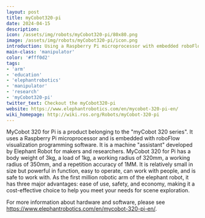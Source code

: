 ```yaml
---
layout: post
title: myCobot320-pi
date: 2024-04-15
description:
icon: /assets/img/robots/myCobot320-pi/80x80.png
image: /assets/img/robots/myCobot320-pi/icon.png
introduction: Using a Raspberry Pi microprocessor with embedded roboFlow visualization programming software
main-class: 'manipulator'
color: '#fff0d2'
tags:
- 'arm'
- 'education'
- 'elephantrobotics'
- 'manipulator'
- 'research'
- 'myCobot320-pi'
twitter_text: Checkout the myCobot320-pi
website: https://www.elephantrobotics.com/en/mycobot-320-pi-en/
wiki_homepage: http://wiki.ros.org/Robots/myCobot-320-pi
---
```


MyCobot 320 for Pi is a product belonging to the "myCobot 320 series". It uses a Raspberry Pi microprocessor and is embedded with roboFlow visualization programming software. It is a machine "assistant" developed by Elephant Robot for makers and researchers.
MyCobot 320 for Pi has a body weight of 3kg, a load of 1kg, a working radius of 320mm, a working radius of 350mm, and a repetition accuracy of 1MM. It is relatively small in size but powerful in function, easy to operate, can work with people, and is safe to work with. As the first million robotic arm of the elephant robot, it has three major advantages: ease of use, safety, and economy, making it a cost-effective choice to help you meet your needs for scene exploration.

For more information about hardware and software, please see <https://www.elephantrobotics.com/en/mycobot-320-pi-en/>.